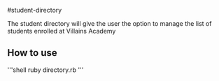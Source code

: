 #student-directory

The student directory will give the user the option to manage the list of
students enrolled at Villains Academy

## How to use
'''shell
ruby directory.rb
'''